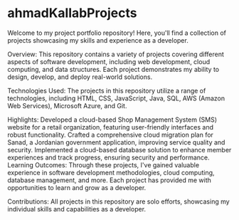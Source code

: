 # ahmadKallabProjects
Welcome to my project portfolio repository! Here, you'll find a collection of projects showcasing my skills and experience as a developer.

Overview:
This repository contains a variety of projects covering different aspects of software development, including web development, cloud computing, and data structures. Each project demonstrates my ability to design, develop, and deploy real-world solutions.

Technologies Used:
The projects in this repository utilize a range of technologies, including HTML, CSS, JavaScript, Java, SQL, AWS (Amazon Web Services), Microsoft Azure, and Git.

Highlights:
Developed a cloud-based Shop Management System (SMS) website for a retail organization, featuring user-friendly interfaces and robust functionality.
Crafted a comprehensive cloud migration plan for Sanad, a Jordanian government application, improving service quality and security.
Implemented a cloud-based database solution to enhance member experiences and track progress, ensuring security and performance.
Learning Outcomes:
Through these projects, I've gained valuable experience in software development methodologies, cloud computing, database management, and more. Each project has provided me with opportunities to learn and grow as a developer.

Contributions:
All projects in this repository are solo efforts, showcasing my individual skills and capabilities as a developer.
